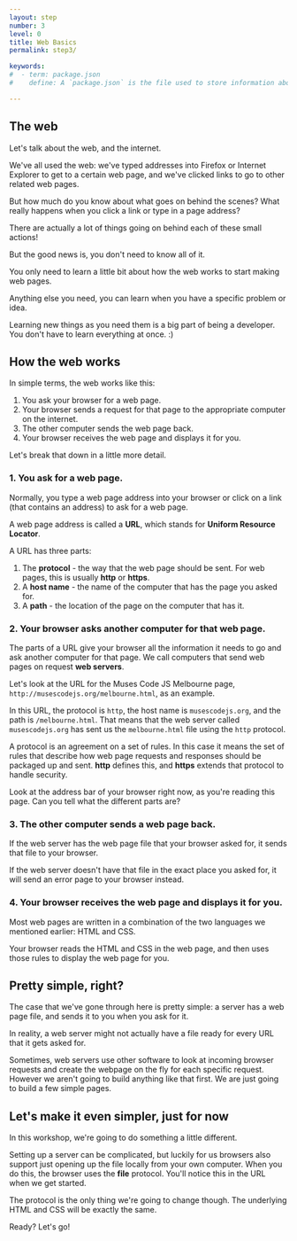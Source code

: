 ```yaml
---
layout: step
number: 3
level: 0
title: Web Basics
permalink: step3/

keywords:
#  - term: package.json
#    define: A `package.json` is the file used to store information about a Node.js project, such as its name and its dependencies. Read more [here](https://docs.npmjs.com/files/package.json).

---
```


<!-- https://developer.mozilla.org/en-US/docs/Web/HTML -->

## The web

Let's talk about the web, and the internet.

We've all used the web:
we've typed addresses into Firefox or Internet Explorer to get to a certain web page,
and we've clicked links to go to other related web pages.

But how much do you know about what goes on behind the scenes? What really happens when you click a link or type in a page address?

There are actually a lot of things going on behind each of these small actions!

But the good news is, you don't need to know all of it.

You only need to learn a little bit about how the web works to start making web pages.

Anything else you need, you can learn when you have a specific problem or idea.

Learning new things as you need them is a big part of being a developer.
You don't have to learn everything at once. :)

## How the web works

In simple terms, the web works like this:

1. You ask your browser for a web page.
2. Your browser sends a request for that page to the appropriate computer on the internet.
3. The other computer sends the web page back.
4. Your browser receives the web page and displays it for you.

Let's break that down in a little more detail.

### 1. You ask for a web page.

Normally, you type a web page address into your browser or click on a link (that contains an address) to ask for a web page.

A web page address is called a **URL**, which stands for **Uniform Resource Locator**.

A URL has three parts:

1. The **protocol** - the way that the web page should be sent. For web pages, this is usually **http** or **https**.
2. A **host name** - the name of the computer that has the page you asked for.
3. A **path** - the location of the page on the computer that has it.

### 2. Your browser asks another computer for that web page.

The parts of a URL give your browser all the information it needs to go and ask another computer for that page. We call computers that send web pages on request **web servers**.

Let's look at the URL for the Muses Code JS Melbourne page, `http://musescodejs.org/melbourne.html`, as an example.

In this URL, the protocol is `http`, the host name is `musescodejs.org`, and the path is `/melbourne.html`. That means that the web server called `musescodejs.org` has sent us the `melbourne.html` file using the `http` protocol.

A protocol is an agreement on a set of rules.  In this case it means the set of rules that describe how web page requests and responses should be packaged up and sent. **http** defines this, and **https** extends that protocol to handle security.

Look at the address bar of your browser right now, as you're reading this page.
Can you tell what the different parts are?

### 3. The other computer sends a web page back.

If the web server has the web page file that your browser asked for, it sends that file to your browser.

If the web server doesn't have that file in the exact place you asked for, it will send an error page to your browser instead.

### 4. Your browser receives the web page and displays it for you.

Most web pages are written in a combination of the two languages we mentioned earlier: HTML and CSS.

Your browser reads the HTML and CSS in the web page, and then uses those rules to display the web page for you.

## Pretty simple, right?

The case that we've gone through here is pretty simple: a server has a web page file, and sends it to you when you ask for it.

In reality, a web server might not actually have a file ready for every URL that it gets asked for.

Sometimes, web servers use other software to look at incoming browser requests and create the webpage on the fly for each specific request.  However we aren't going to build anything like that first.  We are just going to build a few simple pages.

<!-- That might sound fancy and complicated but it's, but the way most of them do it isn't that dissimilar to doing a [mail-merge](https://en.wikipedia.org/wiki/Mail_merge). :wink: -->

## Let's make it even simpler, just for now

In this workshop, we're going to do something a little different.

Setting up a server can be complicated, but luckily for us browsers also support just opening up the file locally from your own computer.  When you do this, the browser uses the **file** protocol.  You'll notice this in the URL when we get started.

The protocol is the only thing we're going to change though.
The underlying HTML and CSS will be exactly the same.

Ready? Let's go!
